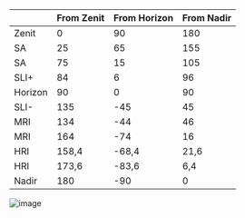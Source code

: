 <html xmlns:v="urn:schemas-microsoft-com:vml"
xmlns:o="urn:schemas-microsoft-com:office:office"
xmlns:x="urn:schemas-microsoft-com:office:excel"
xmlns="http://www.w3.org/TR/REC-html40">

<body link="#0563C1" vlink="#954F72">
  
  | From Zenit | From Horizon | From Nadir
-- | -- | -- | --
Zenit | 0 | 90 | 180
SA | 25 | 65 | 155
SA | 75 | 15 | 105
SLI+ | 84 | 6 | 96
Horizon | 90 | 0 | 90
SLI- | 135 | -45 | 45
MRI | 134 | -44 | 46
MRI | 164 | -74 | 16
HRI | 158,4 | -68,4 | 21,6
HRI | 173,6 | -83,6 | 6,4
Nadir | 180 | -90 | 0

</body>
</html>


![image](https://user-images.githubusercontent.com/1620953/212551603-40ffaad9-5824-4f4b-a431-db8681a79be8.png)
